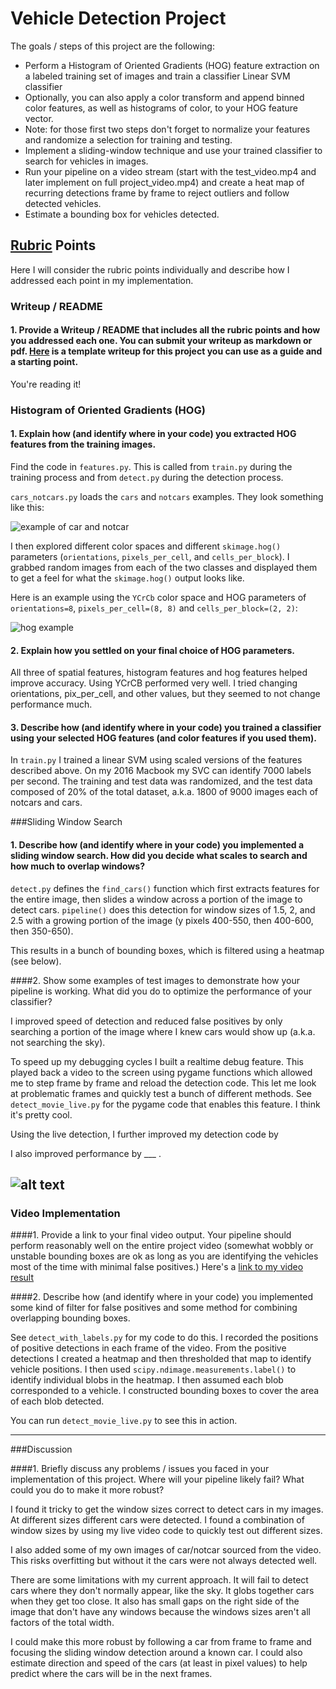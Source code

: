 # Vehicle Detection Project

The goals / steps of this project are the following:

* Perform a Histogram of Oriented Gradients (HOG) feature extraction on a labeled training set of images and train a classifier Linear SVM classifier
* Optionally, you can also apply a color transform and append binned color features, as well as histograms of color, to your HOG feature vector.
* Note: for those first two steps don't forget to normalize your features and randomize a selection for training and testing.
* Implement a sliding-window technique and use your trained classifier to search for vehicles in images.
* Run your pipeline on a video stream (start with the test_video.mp4 and later implement on full project_video.mp4) and create a heat map of recurring detections frame by frame to reject outliers and follow detected vehicles.
* Estimate a bounding box for vehicles detected.

[//]: # (Image References)
[image1]: ./examples/car_not_car.png
[image2]: ./examples/HOG_example.jpg
[image3]: ./examples/sliding_windows.jpg
[image4]: ./examples/sliding_window.jpg
[image5]: ./examples/bboxes_and_heat.png
[image6]: ./examples/labels_map.png
[image7]: ./examples/output_bboxes.png
[video1]: ./project_video.mp4

## [Rubric](https://review.udacity.com/#!/rubrics/513/view) Points
Here I will consider the rubric points individually and describe how I addressed each point in my implementation.  

### Writeup / README

#### 1. Provide a Writeup / README that includes all the rubric points and how you addressed each one.  You can submit your writeup as markdown or pdf.  [Here](https://github.com/udacity/CarND-Vehicle-Detection/blob/master/writeup_template.md) is a template writeup for this project you can use as a guide and a starting point.  

You're reading it!

### Histogram of Oriented Gradients (HOG)

#### 1. Explain how (and identify where in your code) you extracted HOG features from the training images.

Find the code in `features.py`. This is called from `train.py` during the training process and from `detect.py` during the detection process.

`cars_notcars.py` loads the `cars` and `notcars` examples. They look something like this:

![example of car and notcar][image1]

I then explored different color spaces and different `skimage.hog()` parameters (`orientations`, `pixels_per_cell`, and `cells_per_block`).  I grabbed random images from each of the two classes and displayed them to get a feel for what the `skimage.hog()` output looks like.

Here is an example using the `YCrCb` color space and HOG parameters of `orientations=8`, `pixels_per_cell=(8, 8)` and `cells_per_block=(2, 2)`:


![hog example][image2]

#### 2. Explain how you settled on your final choice of HOG parameters.

All three of spatial features, histogram features and hog features helped improve accuracy. Using YCrCB performed very well. I tried changing orientations, pix_per_cell, and other values, but they seemed to not change performance much.

#### 3. Describe how (and identify where in your code) you trained a classifier using your selected HOG features (and color features if you used them).

In `train.py` I trained a linear SVM using scaled versions of the features described above. On my 2016 Macbook my SVC can identify 7000 labels per second. The training and test data was randomized, and the test data composed of 20% of the total dataset, a.k.a. 1800 of 9000 images each of notcars and cars.

###Sliding Window Search

#### 1. Describe how (and identify where in your code) you implemented a sliding window search.  How did you decide what scales to search and how much to overlap windows?

`detect.py` defines the `find_cars()` function which first extracts features for the entire image, then slides a window across a portion of the image to detect cars. `pipeline()` does this detection for window sizes of 1.5, 2, and 2.5 with a growing portion of the image (y pixels 400-550, then 400-600, then 350-650).

This results in a bunch of bounding boxes, which is filtered using a heatmap (see below).

####2. Show some examples of test images to demonstrate how your pipeline is working.  What did you do to optimize the performance of your classifier?

I improved speed of detection and reduced false positives by only searching a portion of the image where I knew cars would show up (a.k.a. not searching the sky).

To speed up my debugging cycles I built a realtime debug feature. This played back a video to the screen using pygame functions which allowed me to step frame by frame and reload the detection code. This let me look at problematic frames and quickly test a bunch of different methods. See `detect_movie_live.py` for the pygame code that enables this feature. I think it's pretty cool.

Using the live detection, I further improved my detection code by


 I also improved performance by ___ .

![alt text][image4]
---

### Video Implementation

####1. Provide a link to your final video output.  Your pipeline should perform reasonably well on the entire project video (somewhat wobbly or unstable bounding boxes are ok as long as you are identifying the vehicles most of the time with minimal false positives.)
Here's a [link to my video result](./project_video_output.mp4)


####2. Describe how (and identify where in your code) you implemented some kind of filter for false positives and some method for combining overlapping bounding boxes.

See `detect_with_labels.py` for my code to do this. I recorded the positions of positive detections in each frame of the video.  From the positive detections I created a heatmap and then thresholded that map to identify vehicle positions.  I then used `scipy.ndimage.measurements.label()` to identify individual blobs in the heatmap.  I then assumed each blob corresponded to a vehicle.  I constructed bounding boxes to cover the area of each blob detected.  

You can run `detect_movie_live.py` to see this in action.

---

###Discussion

####1. Briefly discuss any problems / issues you faced in your implementation of this project.  Where will your pipeline likely fail?  What could you do to make it more robust?

I found it tricky to get the window sizes correct to detect cars in my images. At different sizes different cars were detected. I found a combination of window sizes by using my live video code to quickly test out different sizes.

I also added some of my own images of car/notcar sourced from the video. This risks overfitting but without it the cars were not always detected well.

There are some limitations with my current approach. It will fail to detect cars where they don't normally appear, like the sky. It globs together cars when they get too close. It also has small gaps on the right side of the image that don't have any windows because the windows sizes aren't all factors of the total width.

I could make this more robust by following a car from frame to frame and focusing the sliding window detection around a known car. I could also estimate direction and speed of the cars (at least in pixel values) to help predict where the cars will be in the next frames.
